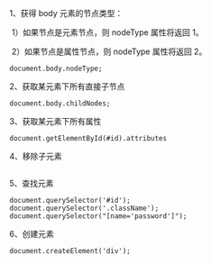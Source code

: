1、获得 body 元素的节点类型：

​	1）如果节点是元素节点，则 nodeType 属性将返回 1。

​	2）如果节点是属性节点，则 nodeType 属性将返回 2。

```
document.body.nodeType;
```

2、获取某元素下所有直接子节点

```
document.body.childNodes;
```

3、获取某元素下所有属性

```
document.getElementById(#id).attributes
```

4、移除子元素

```

```

5、查找元素

```
document.querySelector('#id');
document.querySelector('.className');
document.querySelector("[name='password']");
```

6、创建元素

```
document.createElement('div');
```

